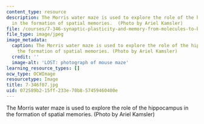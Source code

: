 ```yaml
---
content_type: resource
description: The Morris water maze is used to explore the role of the hippocampus
  in the formation of spatial memories.  (Photo by Ariel Kamsler)
file: /courses/7-346-synaptic-plasticity-and-memory-from-molecules-to-behavior-fall-2007/072589b215ff233e70b857459460400e_7-346f07.jpg
file_type: image/jpeg
image_metadata:
  caption: The Morris water maze is used to explore the role of the hippocampus in
    the formation of spatial memories. (Photo by Ariel Kamsler)
  credit: ''
  image-alt: 'LOST: photograph of mouse maze'
learning_resource_types: []
ocw_type: OCWImage
resourcetype: Image
title: 7-346f07.jpg
uid: 072589b2-15ff-233e-70b8-57459460400e
---
```

The Morris water maze is used to explore the role of the hippocampus in the formation of spatial memories.  (Photo by Ariel Kamsler)

